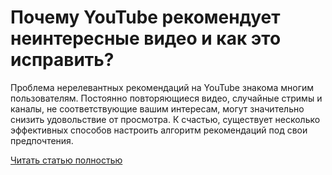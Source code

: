 # Почему YouTube рекомендует неинтересные видео и как это исправить?



Проблема нерелевантных рекомендаций на YouTube знакома многим пользователям. Постоянно повторяющиеся видео, случайные стримы и каналы, не соответствующие вашим интересам, могут значительно снизить удовольствие от просмотра. К счастью, существует несколько эффективных способов настроить алгоритм рекомендаций под свои предпочтения.

[Читать статью полностью](https://xyberbara.com/web/kak-ispravit-neinteresnyye-rekomendatsii-youtube/)
